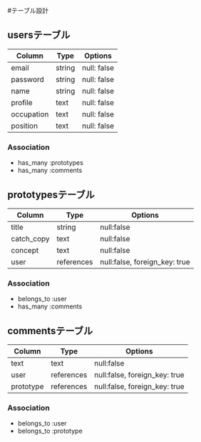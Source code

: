 #テーブル設計

## usersテーブル
| Column      | Type   | Options      |
| --------------- | --------- | --------------- |
| email          | string  | null:  false |
| password   | string   | null:  false |
| name         | string   | null:  false |
| profile        | text     | null:  false |
| occupation | text     | null:  false |
| position     | text    | null:  false |

### Association
- has_many :prototypes
- has_many :comments



## prototypesテーブル
| Column           | Type         | Options                            |   
| ------------------- | --------------- | ----------------------------------- |
| title                | string         | null:false                          |
| catch_copy     | text           | null:false                          |
| concept           | text           | null:false                          |
| user               | references | null:false, foreign_key: true |

### Association
- belongs_to :user
- has_many :comments


## commentsテーブル
| Column    | Type       | Options                                  |
| --------- | ---------- | ----------------------------------------------- |
| text      | text       | null:false                                     |
| user      | references | null:false, foreign_key: true     |
| prototype | references | null:false, foreign_key: true |

### Association
- belongs_to :user
- belongs_to :prototype




